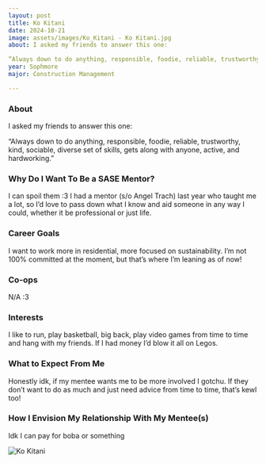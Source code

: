 ```yaml
---
layout: post
title: Ko Kitani 
date: 2024-10-21
image: assets/images/Ko_Kitani - Ko Kitani.jpg
about: I asked my friends to answer this one:
“Always down to do anything, responsible, foodie, reliable, trustworthy, kind, sociable, diverse set of skills, gets along with anyone, active, and hardworking.” 
year: Sophmore
major: Construction Management

---
```


### About

I asked my friends to answer this one:
“Always down to do anything, responsible, foodie, reliable, trustworthy, kind, sociable, diverse set of skills, gets along with anyone, active, and hardworking.” 

### Why Do I Want To Be a SASE Mentor?

I can spoil them :3 I had a mentor (s/o Angel Trach) last year who taught me a lot, so I’d love to pass down what I know and aid someone in any way I could, whether it be professional or just life.

### Career Goals

I want to work more in residential, more focused on sustainability. I’m not 100% committed at the moment, but that’s where I’m leaning as of now!

### Co-ops

N/A :3

### Interests

I like to run, play basketball, big back, play video games from time to time and hang with my friends. If I had money I’d blow it all on Legos.

### What to Expect From Me

Honestly idk, if my mentee wants me to be more involved I gotchu. If they don’t want to do as much and just need advice from time to time, that’s kewl too!

### How I Envision My Relationship With My Mentee(s) 

Idk I can pay for boba or something

<div class="text-center my-5">
    <img src="https://sase-drexel.github.io/mentorship-2024/assets/images/Ko_Kitani - Ko Kitani.jpg" alt="Ko Kitani" class="rounded post-img" />
</div>
